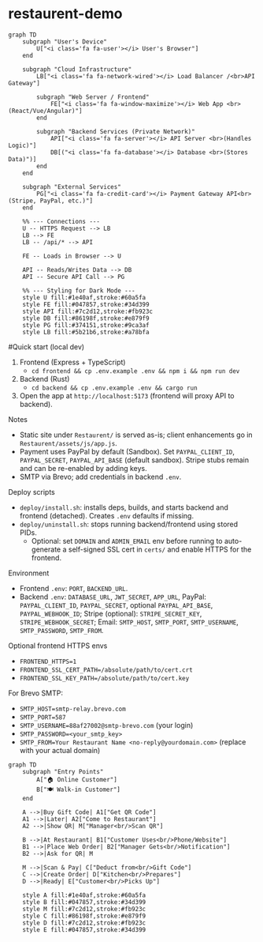 # restaurent-demo
```mermaid
graph TD
    subgraph "User's Device"
        U["<i class='fa fa-user'></i> User's Browser"]
    end

    subgraph "Cloud Infrastructure"
        LB["<i class='fa fa-network-wired'></i> Load Balancer /<br>API Gateway"]
        
        subgraph "Web Server / Frontend"
            FE["<i class='fa fa-window-maximize'></i> Web App <br>(React/Vue/Angular)"]
        end

        subgraph "Backend Services (Private Network)"
            API["<i class='fa fa-server'></i> API Server <br>(Handles Logic)"]
            DB[("<i class='fa fa-database'></i> Database <br>(Stores Data)")]
        end
    end

    subgraph "External Services"
        PG["<i class='fa fa-credit-card'></i> Payment Gateway API<br>(Stripe, PayPal, etc.)"]
    end

    %% --- Connections ---
    U -- HTTPS Request --> LB
    LB --> FE
    LB -- /api/* --> API
    
    FE -- Loads in Browser --> U
    
    API -- Reads/Writes Data --> DB
    API -- Secure API Call --> PG

    %% --- Styling for Dark Mode ---
    style U fill:#1e40af,stroke:#60a5fa
    style FE fill:#047857,stroke:#34d399
    style API fill:#7c2d12,stroke:#fb923c
    style DB fill:#86198f,stroke:#e879f9
    style PG fill:#374151,stroke:#9ca3af
    style LB fill:#5b21b6,stroke:#a78bfa
```

#Quick start (local dev)

1. Frontend (Express + TypeScript)
   - `cd frontend && cp .env.example .env && npm i && npm run dev`
2. Backend (Rust)
   - `cd backend && cp .env.example .env && cargo run`
3. Open the app at `http://localhost:5173` (frontend will proxy API to backend).

Notes
- Static site under `Restaurent/` is served as-is; client enhancements go in `Restaurent/assets/js/app.js`.
- Payment uses PayPal by default (Sandbox). Set `PAYPAL_CLIENT_ID`, `PAYPAL_SECRET`, `PAYPAL_API_BASE` (default sandbox). Stripe stubs remain and can be re-enabled by adding keys.
- SMTP via Brevo; add credentials in backend `.env`.

Deploy scripts
- `deploy/install.sh`: installs deps, builds, and starts backend and frontend (detached). Creates `.env` defaults if missing.
- `deploy/uninstall.sh`: stops running backend/frontend using stored PIDs.
  - Optional: set `DOMAIN` and `ADMIN_EMAIL` env before running to auto-generate a self-signed SSL cert in `certs/` and enable HTTPS for the frontend.

Environment
- Frontend `.env`: `PORT`, `BACKEND_URL`.
- Backend `.env`: `DATABASE_URL`, `JWT_SECRET`, `APP_URL`, PayPal: `PAYPAL_CLIENT_ID`, `PAYPAL_SECRET`, optional `PAYPAL_API_BASE`, `PAYPAL_WEBHOOK_ID`; Stripe (optional): `STRIPE_SECRET_KEY`, `STRIPE_WEBHOOK_SECRET`; Email: `SMTP_HOST`, `SMTP_PORT`, `SMTP_USERNAME`, `SMTP_PASSWORD`, `SMTP_FROM`.

Optional frontend HTTPS envs
- `FRONTEND_HTTPS=1`
- `FRONTEND_SSL_CERT_PATH=/absolute/path/to/cert.crt`
- `FRONTEND_SSL_KEY_PATH=/absolute/path/to/cert.key`

For Brevo SMTP:
- `SMTP_HOST=smtp-relay.brevo.com`
- `SMTP_PORT=587`
- `SMTP_USERNAME=88af27002@smtp-brevo.com` (your login)
- `SMTP_PASSWORD=<your_smtp_key>`
- `SMTP_FROM=Your Restaurant Name <no-reply@yourdomain.com>` (replace with your actual domain)
    
```mermaid
graph TD
    subgraph "Entry Points"
        A["🏠 Online Customer"]
        B["🍽️ Walk-in Customer"]
    end
    
    A -->|Buy Gift Code| A1["Get QR Code"]
    A1 -->|Later| A2["Come to Restaurant"]
    A2 -->|Show QR| M["Manager<br/>Scan QR"]
    
    B -->|At Restaurant| B1["Customer Uses<br/>Phone/Website"]
    B1 -->|Place Web Order| B2["Manager Gets<br/>Notification"]
    B2 -->|Ask for QR| M
    
    M -->|Scan & Pay| C["Deduct from<br/>Gift Code"]
    C -->|Create Order| D["Kitchen<br/>Prepares"]
    D -->|Ready| E["Customer<br/>Picks Up"]
    
    style A fill:#1e40af,stroke:#60a5fa
    style B fill:#047857,stroke:#34d399
    style M fill:#7c2d12,stroke:#fb923c
    style C fill:#86198f,stroke:#e879f9
    style D fill:#7c2d12,stroke:#fb923c
    style E fill:#047857,stroke:#34d399
```